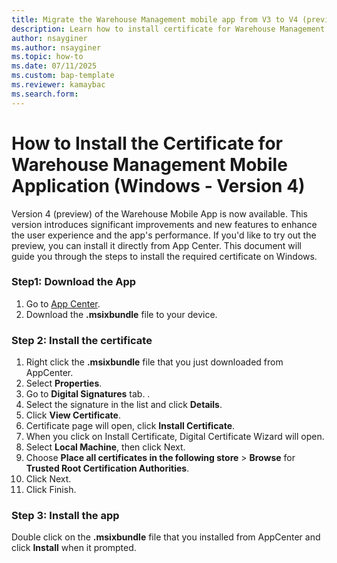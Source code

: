 ```yaml
---
title: Migrate the Warehouse Management mobile app from V3 to V4 (preview)
description: Learn how to install certificate for Warehouse Management mobile application Windows to install version 4 (V4). The article includes information about setup instructions.
author: nsayginer
ms.author: nsayginer
ms.topic: how-to
ms.date: 07/11/2025
ms.custom: bap-template
ms.reviewer: kamaybac
ms.search.form:
---
```


# How to Install the Certificate for Warehouse Management Mobile Application (Windows - Version 4) 

Version 4 (preview) of the Warehouse Mobile App is now available. This version introduces significant improvements and new features to enhance the user experience and the app's performance. If you'd like to try out the preview, you can install it directly from App Center. This document will guide you through the steps to install the required certificate on Windows.  

### Step1: Download the App 
 1. Go to [App Center](https://install.appcenter.ms/orgs/warehousing-dynamics-365/apps/dynanics-365-for-finance-and-operations-warehousing-windows/distribution_groups/official%20release).
 1. Download the **.msixbundle** file to your device.

### Step 2: Install the certificate 
 1. Right click the **.msixbundle** file that you just downloaded from AppCenter.
 1. Select **Properties**.
 1. Go to **Digital Signatures** tab. .
 1. Select the signature in the list and click **Details**.
 1. Click **View Certificate**.
 1. Certificate page will open, click **Install Certificate**.
 1. When you click on Install Certificate, Digital Certificate Wizard will open.
 1. Select **Local Machine**, then click Next.
 1. Choose **Place all certificates in the following store** \> **Browse** for **Trusted Root Certification Authorities**.
 1. Click Next.
 1. Click Finish.
    
### Step 3: Install the app
Double click on the **.msixbundle** file that you installed from AppCenter and click **Install** when it prompted.

